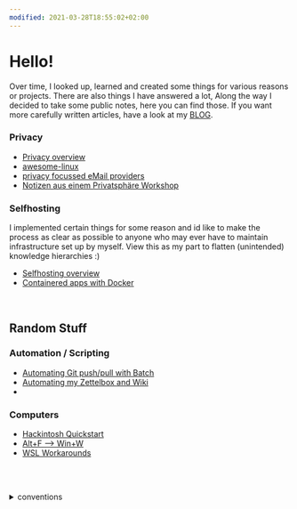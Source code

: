 ```yaml
---
modified: 2021-03-28T18:55:02+02:00
---
```


# Hello!

Over time, I looked up, learned and created some things for various reasons or projects. There are also things I have answered a lot,
Along the way I decided to take some public notes, here you can find those. 
If you want more carefully written articles, have a look at my [BLOG](https://blog.decided.to).

### Privacy

- [Privacy overview](./privacy/privacy-index)
- [awesome-linux](./privacy/awesome-linux)
- [privacy focussed eMail providers](./privacy/secure-email)
- [Notizen aus einem Privatsphäre Workshop](./privacy/privacy-workshop-de)

### Selfhosting
I implemented certain things for some reason and id like to make the process as clear as possible to anyone who may ever have to maintain infrastructure set up by myself.
View this as my part to flatten (unintended) knowledge hierarchies :)

- [Selfhosting overview](./selfhosting/index-selfhosting)
- [Containered apps with Docker](./selfhosting/applications/container-apps-docker)

<br/>

## Random Stuff

### Automation / Scripting

- [Automating Git push/pull with Batch](./automate-everything/win_git-pull_git-push)
- [Automating my Zettelbox and Wiki](./automate-everything/zettlr+git)
- <!--* [](./automate everything/)-->

### Computers

- [Hackintosh Quickstart](./computer/hackintosh)
- [Alt+F --> Win+W](./computer/win+w-close)
- [WSL Workarounds](./computer/wsl-stuff)

<br/><br/>

<details> <summary> conventions </summary>

### internal links

In case you are wondering WTF those numbers are: they are internal links used by [zettlr](https://zettlr.com).

### Languages

My default will be english, but in case I accidentally wrote in German (\*-de), im not going to spend time translating. Use [deepl](https://deepl.com).

For my fellow germans: blabliblub-de zeigt dass die Datei auf Deutsch ist. Auch hier der Hinweis, dass [deepl](https://deepl.com) existiert.

</details>
